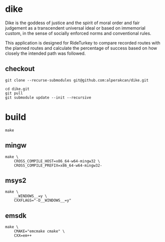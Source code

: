 
# dike

Dike is the goddess of justice and the spirit of moral order and fair judgement as a transcendent universal ideal or based on immemorial custom, in the sense of socially enforced norms and conventional rules.

This application is designed for RideTurkey to compare recorded routes with the planned routes and calculate the percentage of success based on how closely the intended path was followed.


## checkout

    git clone --recurse-submodules git@github.com:alperakcan/dike.git

    cd dike.git
    git pull
    git submodule update --init --recursive

# build

    make

## mingw

    make \
        CROSS_COMPILE_HOST=x86_64-w64-mingw32 \
        CROSS_COMPILE_PREFIX=x86_64-w64-mingw32-

## msys2

    make \
        __WINDOWS__=y \
        CXXFLAGS="-D__WINDOWS__=y"

## emsdk

    make \
        CMAKE="emcmake cmake" \
        CXX=em++

